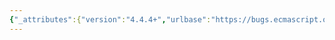 ```yaml
---
{"_attributes":{"version":"4.4.4+","urlbase":"https://bugs.ecmascript.org/","maintainer":"dherman@mozilla.com"},"bug":{"bug_id":1466,"creation_ts":"2013-05-02 13:22:00 -0700","short_desc":"should be command line argument to set logging level","delta_ts":"2013-05-17 07:42:00 -0700","product":"Test262","component":"Test Harness","version":"unspecified","rep_platform":"All","op_sys":"All","bug_status":"RESOLVED","resolution":"FIXED","priority":"Normal","bug_severity":"enhancement","everconfirmed":true,"reporter":{"uid":"dschaffe","name":"Dan Schaffer"},"assigned_to":{"uid":"dschaffe","name":"Dan Schaffer"},"cc":"trbaker","long_desc":[{"commentid":3703,"comment_count":0,"who":{"uid":"dschaffe","name":"Dan Schaffer"},"bug_when":"2013-05-02 13:22:17 -0700","thetext":"The tools/packaging/test262.py script should have a command line switch to set the logging level.  Currently you can only change the log level by editing the python script.  To change the log level I think you would do something like: getattr(logging,loglevel)  where loglevel is: DEBUG, INFO, WARNING, ERROR or CRITICAL.  The test262.py script only uses INFO, WARNING, and ERROR."},{"commentid":3712,"comment_count":1,"who":{"uid":"trbaker","name":"Trevor Baker"},"bug_when":"2013-05-07 12:01:20 -0700","thetext":"Dan, patch please!"},{"commentid":3717,"comment_count":2,"attachid":"35","who":{"uid":"dschaffe","name":"Dan Schaffer"},"bug_when":"2013-05-08 10:55:47 -0700","thetext":"Created attachment 35\npatch to set loglevel in test262.py"},{"commentid":4058,"comment_count":3,"who":{"uid":"trbaker","name":"Trevor Baker"},"bug_when":"2013-05-17 07:42:00 -0700","thetext":"pushed in http://hg.ecmascript.org/tests/test262/rev/e62e1b35f0d9"}],"attachment":[{"_attributes":{"isobsolete":"0","ispatch":"1"},"attachid":"35","date":"2013-05-08 10:55:00 -0700","delta_ts":"2013-05-08 10:55:47 -0700","desc":"patch to set loglevel in test262.py","filename":"loglevel.patch","type":"text/plain","size":"1143","attacher":{"_attributes":{"name":"Dan Schaffer"},"_text":"dschaffe"},"data":{"_attributes":{"encoding":"base64"},"_text":"ZGlmZiAtciA5OWFhYzNiYzFjYWQgdG9vbHMvcGFja2FnaW5nL3Rlc3QyNjIucHkKLS0tIGEvdG9v\nbHMvcGFja2FnaW5nL3Rlc3QyNjIucHkJTW9uIEFwciAyOSAxNzozNTo0OCAyMDEzIC0wNzAwCisr\nKyBiL3Rvb2xzL3BhY2thZ2luZy90ZXN0MjYyLnB5CVdlZCBNYXkgMDggMTM6NTM6NDEgMjAxMyAt\nMDQwMApAQCAtNjYsNiArNjYsOCBAQAogICAjIHRvICJib3RoIgogICByZXN1bHQuYWRkX29wdGlv\nbigiLS11bm1hcmtlZF9kZWZhdWx0IiwgZGVmYXVsdD0ibm9uX3N0cmljdCIsIAogICAgICAgICAg\nICAgICAgICAgICBoZWxwPSJkZWZhdWx0IG1vZGUgZm9yIHRlc3RzIG9mIHVuc3BlY2lmaWVkIHN0\ncmljdG5lc3MiKQorICByZXN1bHQuYWRkX29wdGlvbigiLS1sb2dsZXZlbCIsIGRlZmF1bHQ9Indh\ncm5pbmciLAorICAgICAgICAgICAgICAgICAgICBoZWxwPSJzZXRzIGxvZyBsZXZlbCB0byBkZWJ1\nZywgaW5mbywgd2FybmluZywgZXJyb3IsIG9yIGNyaXRpY2FsIikgCiAgIHJldHVybiByZXN1bHQK\nIAogCkBAIC00NDEsNiArNDQzLDE2IEBACiAgICAgICAgICAgICAgICAgICAgICAgICAgb3B0aW9u\ncy5ub25fc3RyaWN0X29ubHksCiAgICAgICAgICAgICAgICAgICAgICAgICAgb3B0aW9ucy51bm1h\ncmtlZF9kZWZhdWx0KQogICB0ZXN0X3N1aXRlLlZhbGlkYXRlKCkKKyAgaWYgb3B0aW9ucy5sb2ds\nZXZlbCA9PSAnZGVidWcnOgorICAgIGxvZ2dpbmcuYmFzaWNDb25maWcobGV2ZWw9bG9nZ2luZy5E\nRUJVRykKKyAgZWxpZiBvcHRpb25zLmxvZ2xldmVsID09ICdpbmZvJzoKKyAgICBsb2dnaW5nLmJh\nc2ljQ29uZmlnKGxldmVsPWxvZ2dpbmcuSU5GTykKKyAgZWxpZiBvcHRpb25zLmxvZ2xldmVsID09\nICd3YXJuaW5nJzoKKyAgICBsb2dnaW5nLmJhc2ljQ29uZmlnKGxldmVsPWxvZ2dpbmcuV0FSTklO\nRykKKyAgZWxpZiBvcHRpb25zLmxvZ2xldmVsID09ICdlcnJvcic6CisgICAgbG9nZ2luZy5iYXNp\nY0NvbmZpZyhsZXZlbD1sb2dnaW5nLkVSUk9SKQorICBlbGlmIG9wdGlvbnMubG9nbGV2ZWwgPT0g\nJ2NyaXRpY2FsJzoKKyAgICBsb2dnaW5nLmJhc2ljQ29uZmlnKGxldmVsPWxvZ2dpbmcuQ1JJVElD\nQUwpCiAgIGlmIG9wdGlvbnMuY2F0OgogICAgIHRlc3Rfc3VpdGUuUHJpbnQoYXJncykKICAgZWxz\nZToK\n"}}]}}
---
```

